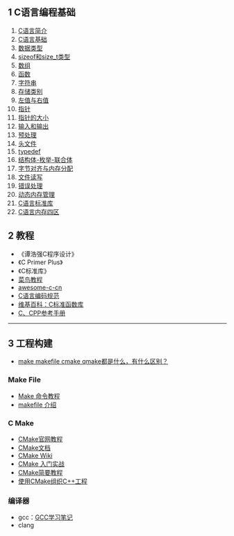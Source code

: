 ## 1 C语言编程基础

1. [C语言简介](笔记/01_C语言简介.md)
1. [C语言基础](笔记/02_C语言基础.md)
1. [数据类型](笔记/03_数据类型.md)
1. [sizeof和size_t类型](笔记/02_sizeof和size_t类型.md)
1. [数组](笔记/04_数组.md)
1. [函数](笔记/05_函数.md)
1. [字符串](笔记/06_字符串.md)
1. [存储类别](笔记/07_存储类别.md)
1. [左值与右值](笔记/08_左值与右值.md)
1. [指针](笔记/09_指针.md)
1. [指针的大小](笔记/10_指针的大小.md)
1. [输入和输出](笔记/11_输入和输出.md)
1. [预处理](笔记/12_预处理.md)
1. [头文件](笔记/13_头文件.md)
1. [typedef](笔记/19_Typedef.md)
1. [结构体-枚举-联合体](笔记/14_结构体-枚举-联合体.md)
1. [字节对齐与内存分配](笔记/15_C语言字节对齐与内存分配.md)
1. [文件读写](笔记/16_C语言IO.md) 
1. [错误处理](笔记/17_错误处理.md)
1. [动态内存管理](笔记/15_动态内存管理.md)
1. [C语言标准库](笔记/18_C语言标准库.md)
1. [C语言内存四区](笔记/20_内存四区.md)


## 2 教程

- 《谭浩强C程序设计》
- 《C Primer Plus》
- 《C标准库》
- [菜鸟教程](http://www.runoob.com/cprogramming/c-header-files.html)
- [awesome-c-cn](https://github.com/jobbole/awesome-c-cn)
- [C语言编码规范](http://www.jianshu.com/p/0c29795c31fe)
- [维基百科：C标准函数库](https://zh.wikipedia.org/wiki/C%E6%A8%99%E6%BA%96%E5%87%BD%E5%BC%8F%E5%BA%AB)
- [C、CPP参考手册](http://zh.cppreference.com/w/%E9%A6%96%E9%A1%B5)


---
## 3 工程构建

- [make makefile cmake qmake都是什么，有什么区别？](https://www.zhihu.com/question/27455963)

### Make File

- [Make 命令教程](http://www.ruanyifeng.com/blog/2015/02/make.html)
- [makefile 介绍](http://wiki.ubuntu.org.cn/%E8%B7%9F%E6%88%91%E4%B8%80%E8%B5%B7%E5%86%99Makefile:MakeFile%E4%BB%8B%E7%BB%8D#makefile_.E4.BB.8B.E7.BB.8D)

### C Make

- [CMake官网教程](https://cmake.org/documentation/)
- [CMake文档](https://cmake.org/cmake/help/v3.0/index.html#)
- [CMake Wiki](https://cmake.org/Wiki/CMake)
- [CMake 入门实战](http://hahack.com/codes/cmake/)
- [CMake简要教程](http://www.jianshu.com/p/bbf68f9ddffa)
- [使用CMake组织C++工程](https://elloop.github.io/tools/2016-04-04/learning-cmake-0)

### 编译器

- gcc：[GCC学习笔记](笔记/GCC命令.md)
- clang
